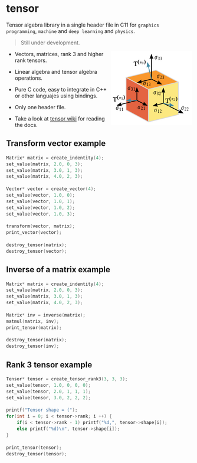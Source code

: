 # tensor

Tensor algebra library in a single header file in C11 for `graphics programming`, `machine` and `deep learning` and `physics`.
> Still under development.

<img align = "right" src="img/tensor.png"/>

* Vectors, matrices, rank 3 and higher rank tensors.

* Linear algebra and tensor algebra operations.

* Pure C code, easy to integrate in C++ or other languajes using bindings.

* Only one header file.

* Take a look at [tensor wiki](https://github.com/MorcilloSanz/tensor/wiki) for reading the docs.

## Transform vector example
```c
Matrix* matrix = create_indentity(4);
set_value(matrix, 2.0, 0, 3);
set_value(matrix, 3.0, 1, 3);
set_value(matrix, 4.0, 2, 3);

Vector* vector = create_vector(4);
set_value(vector, 1.0, 0);
set_value(vector, 1.0, 1);
set_value(vector, 1.0, 2);
set_value(vector, 1.0, 3);

transform(vector, matrix);
print_vector(vector);

destroy_tensor(matrix);
destroy_tensor(vector);
```

## Inverse of a matrix example
```c
Matrix* matrix = create_indentity(4);
set_value(matrix, 2.0, 0, 3);
set_value(matrix, 3.0, 1, 3);
set_value(matrix, 4.0, 2, 3);

Matrix* inv = inverse(matrix);
matmul(matrix, inv);
print_tensor(matrix);

destroy_tensor(matrix);
destroy_tensor(inv);
```

## Rank 3 tensor example
```c
Tensor* tensor = create_tensor_rank3(3, 3, 3);
set_value(tensor, 1.0, 0, 0, 0);
set_value(tensor, 2.0, 1, 1, 1);
set_value(tensor, 3.0, 2, 2, 2);

printf("Tensor shape = (");
for(int i = 0; i < tensor->rank; i ++) {
    if(i < tensor->rank - 1) printf("%d,", tensor->shape[i]);
    else printf("%d)\n", tensor->shape[i]);
}

print_tensor(tensor);
destroy_tensor(tensor);
```
